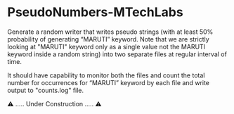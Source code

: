 # PseudoNumbers-MTechLabs <br/>

Generate a random writer that writes pseudo strings (with at least 50% probability of generating “MARUTI” keyword. Note that we are strictly looking at "MARUTI" keyword only as a single value not the MARUTI keyword inside a random string) into two separate files at regular interval of time.        

It should have capability to monitor both the files and count the total number for occurrences for  “MARUTI” keyword by each file and write output to "counts.log" file.


⚠ ..... Under Construction ..... ⚠
